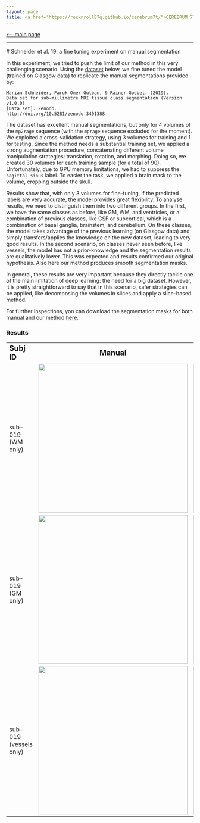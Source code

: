```yaml
---
layout: page
title: <a href="https://rocknroll87q.github.io/cerebrum7t/">CEREBRUM 7T</a>
---
```


[<-- main page](https://rocknroll87q.github.io/cerebrum7t/)

<hr>
# Schneider et al. 19: a fine tuning experiment on manual segmentation

In this experiment, we tried to push the limit of our method in this very challenging scenario. 
Using the [dataset](https://doi.org/10.5281/zenodo.3401388) below, we fine tuned the model (trained on Glasgow data) to replicate the manual segmentations provided by:

~~~
Marian Schneider, Faruk Omer Gulban, & Rainer Goebel. (2019).
Data set for sub-millimetre MRI tissue class segmentation (Version v1.0.0) 
[Data set]. Zenodo.
http://doi.org/10.5281/zenodo.3401388
~~~

The dataset has excellent manual segmentations, but only for 4 volumes of the `mp2rage` sequence (with the `mprage` sequence excluded for the moment).
We exploited a cross-validation strategy, using 3 volumes for training and 1 for testing.
Since the method needs a substantial training set, we applied a strong augmentation procedure, concatenating different volume manipulation strategies: translation, rotation, and morphing. 
Doing so, we created 30 volumes for each training sample (for a total of 90). 
Unfortunately, due to GPU memory limitations, we had to suppress the `sagittal sinus` label.
To easier the task, we applied a brain mask to the volume, cropping outside the skull.

Results show that, with only 3 volumes for fine-tuning, if the predicted labels are very accurate, the model provides great flexibility.
To analyse results, we need to distinguish them into two different groups.
In the first, we have the same classes as before, like GM, WM, and ventricles, or a combination of previous classes, like CSF or subcortical, which is a combination of basal ganglia, brainstem, and cerebellum.
On these classes, the model takes advantage of the previous learning (on Glasgow data) and simply transfers/applies the knowledge on the new dataset, leading to very good results.
In the second scenario, on classes never seen before, like vessels, the model has not a prior-knowledge and the segmentation results are qualitatively lower.
This was expected and results confirmed our original hypothesis.
Also here our method produces smooth segmentation masks.

In general, these results are very important because they directly tackle one of the main limitation of deep learning: the need for a big dataset.
However, it is pretty straightforward to say that in this scenario, safer strategies can be applied, like decomposing the volumes in slices and apply a slice-based method. 

For further inspections, yon can download the segmentation masks for both manual and our method [here](https://github.com/rockNroll87q/cerebrum7t/tree/gh-pages/results/Schneider19/seg_labels).


### Results

<table align="center" cellspacing="0" cellpadding="0">
 <tr>
 	<td><b style="font-size:20px">Subj ID</b></td>
 	<td><center><b style="font-size:20px">Manual</b></center></td> 
 	<td><center><b style="font-size:20px">CEREBRUM 7T</b></center></td> 
 </tr>
 
   <tr>
    <td><b style="font-size:30px"></b>sub-019 (WM only)</td>
    <td><center><img src="./results/Schneider19/meshes/sub-019_uniCut_defaced_gt_white_matter.gif" width="400" /></center></td>
    <td><center><img src="./results/Schneider19/meshes/sub-019_uniCut_defaced_predicted_volume_white_matter.gif" width="400" />  </center></td>
 </tr>
 

 <tr>
    <td><b style="font-size:30px"></b>sub-019 (GM only)</td>
    <td><center><img src="./results/Schneider19/meshes/sub-019_uniCut_defaced_gt_grey_matter.gif" width="400" /></center></td>
    <td><center><img src="./results/Schneider19/meshes/sub-019_uniCut_defaced_predicted_volume_grey_matter.gif" width="400" />  </center></td>
 </tr>

 <tr>
    <td><b style="font-size:30px"></b>sub-019 (vessels only)</td>
    <td><center><img src="./results/Schneider19/meshes/sub-019_uniCut_defaced_gt_vessels.gif" width="400" /></center></td>
    <td><center><img src="./results/Schneider19/meshes/sub-019_uniCut_defaced_predicted_volume_vessels.gif" width="400" />  </center></td>
 </tr>
 
 </table>
